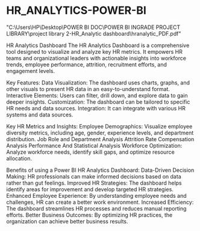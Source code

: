 # HR_ANALYTICS-POWER-BI

"C:\Users\HP\Desktop\POWER BI DOC\POWER BI INGRADE PROJECT LIBRARY\project library 2-HR_Analytic dashboard\hranalytic_PDF.pdf"

HR Analytics Dashboard
The HR Analytics Dashboard is a comprehensive tool designed to visualize and analyze key HR metrics. It empowers HR teams and organizational leaders with actionable insights into workforce trends, employee performance, attrition, recruitment efforts, and engagement levels.

Key Features:
Data Visualization: The dashboard uses charts, graphs, and other visuals to present HR data in an easy-to-understand format. 
Interactive Elements: Users can filter, drill down, and explore data to gain deeper insights. 
Customization: The dashboard can be tailored to specific HR needs and data sources. 
Integration: It can integrate with various HR systems and data sources. 

Key HR Metrics and Insights:
Employee Demographics: Visualize employee diversity metrics, including age, gender, experience levels, and department distribution. 
Job Role and Department Analysis
Attrition Rate
Compensation Analysis
Performance And Statistical Analysis
Workforce Optimization: Analyze workforce needs, identify skill gaps, and optimize resource allocation. 

Benefits of using a Power BI HR Analytics Dashboard:
Data-Driven Decision Making: HR professionals can make informed decisions based on data rather than gut feelings. 
Improved HR Strategies: The dashboard helps identify areas for improvement and develop targeted HR strategies. 
Enhanced Employee Experience: By understanding employee needs and challenges, HR can create a better work environment. 
Increased Efficiency: The dashboard streamlines HR processes and reduces manual reporting efforts. 
Better Business Outcomes: By optimizing HR practices, the organization can achieve better business results. 
